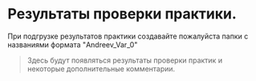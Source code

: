# Результаты проверки практики.
При подгрузке результатов практики создавайте пожалуйста папки с названиями формата "Andreev_Var_0"
> Здесь будут появляться результаты проверки практик и некоторые дополнительные комментарии. 
